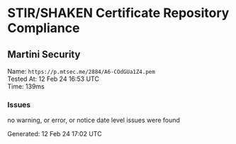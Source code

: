 # STIR/SHAKEN Certificate Repository Compliance

## Martini Security

Name: `https://p.mtsec.me/2884/A6-COdGUa1Z4.pem`\
Tested At: 12 Feb 24 16:53 UTC\
Time: 139ms

### Issues

no warning, or error, or notice date level issues were found

Generated: 12 Feb 24 17:02 UTC